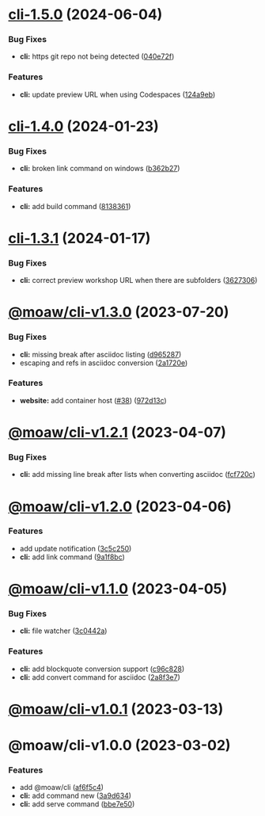 # [cli-1.5.0](https://github.com/microsoft/moaw/compare/cli-1.4.0...cli-1.5.0) (2024-06-04)


### Bug Fixes

* **cli:** https git repo not being detected ([040e72f](https://github.com/microsoft/moaw/commit/040e72fcdf600dd95b9e53f8866ac9a79a36f202))


### Features

* **cli:** update preview URL when using Codespaces ([124a9eb](https://github.com/microsoft/moaw/commit/124a9ebd3ace12c8751534aaa65241609b677c98))

# [cli-1.4.0](https://github.com/microsoft/moaw/compare/cli-1.3.1...cli-1.4.0) (2024-01-23)


### Bug Fixes

* **cli:** broken link command on windows ([b362b27](https://github.com/microsoft/moaw/commit/b362b27f78b9379aac077bde9ec9c83b7cb564d7))


### Features

* **cli:** add build command ([8138361](https://github.com/microsoft/moaw/commit/8138361dc81da213ff7b918e721e7790d5aaedab))

# [cli-1.3.1](https://github.com/microsoft/moaw/compare/cli-1.3.0...cli-1.3.1) (2024-01-17)


### Bug Fixes

* **cli:** correct preview workshop URL when there are subfolders ([3627306](https://github.com/microsoft/moaw/commit/3627306b26f23b84c4790afaf5da6241e880dc44))

# [@moaw/cli-v1.3.0](https://github.com/microsoft/moaw/compare/cli-1.2.1...cli-1.3.0) (2023-07-20)


### Bug Fixes

* **cli:** missing break after asciidoc listing ([d965287](https://github.com/microsoft/moaw/commit/d96528780d315b59ace03ae83a9dcdef9d804751))
* escaping and refs in asciidoc conversion ([2a1720e](https://github.com/microsoft/moaw/commit/2a1720eee71423713a083128fe4173f7a69aba3b))


### Features

* **website:** add container host ([#38](https://github.com/microsoft/moaw/issues/38)) ([972d13c](https://github.com/microsoft/moaw/commit/972d13c1a62819fe879c42091392586a127ea808))

# [@moaw/cli-v1.2.1](https://github.com/microsoft/moaw/compare/cli-1.2.0...cli-1.2.1) (2023-04-07)


### Bug Fixes

* **cli:** add missing line break after lists when converting asciidoc ([fcf720c](https://github.com/microsoft/moaw/commit/fcf720ce1a02d1c1e46b3f87ce31c8320884f3e6))

# [@moaw/cli-v1.2.0](https://github.com/microsoft/moaw/compare/cli-1.1.0...cli-1.2.0) (2023-04-06)


### Features

* add update notification ([3c5c250](https://github.com/microsoft/moaw/commit/3c5c250e45be7bc08a2bceb211faf849c2f3591b))
* **cli:** add link command ([9a1f8bc](https://github.com/microsoft/moaw/commit/9a1f8bc8c2312679d7bda92a8d327bc6a30f9505))

# [@moaw/cli-v1.1.0](https://github.com/microsoft/moaw/compare/cli-1.0.1...cli-1.1.0) (2023-04-05)


### Bug Fixes

* **cli:** file watcher ([3c0442a](https://github.com/microsoft/moaw/commit/3c0442ac8dfc4c179bd58b23cac306a6a48d56b1))


### Features

* **cli:** add blockquote conversion support ([c96c828](https://github.com/microsoft/moaw/commit/c96c82897b92fe3dc82dd5de4142d17c4bd68070))
* **cli:** add convert command for asciidoc ([2a8f3e7](https://github.com/microsoft/moaw/commit/2a8f3e7218b3333875c57d63fe51c300e501c349))

# [@moaw/cli-v1.0.1](https://github.com/microsoft/moaw/compare/cli-1.0.0...cli-1.0.1) (2023-03-13)

# @moaw/cli-v1.0.0 (2023-03-02)


### Features

* add @moaw/cli ([af6f5c4](https://github.com/microsoft/moaw/commit/af6f5c4298d4beadaed2998aea867e3e0fa752f9))
* **cli:** add command new ([3a9d634](https://github.com/microsoft/moaw/commit/3a9d634ec4669e328796c08fc3d46673d2494217))
* **cli:** add serve command ([bbe7e50](https://github.com/microsoft/moaw/commit/bbe7e509beafdad10fb92724db027ef832b24d4d))
